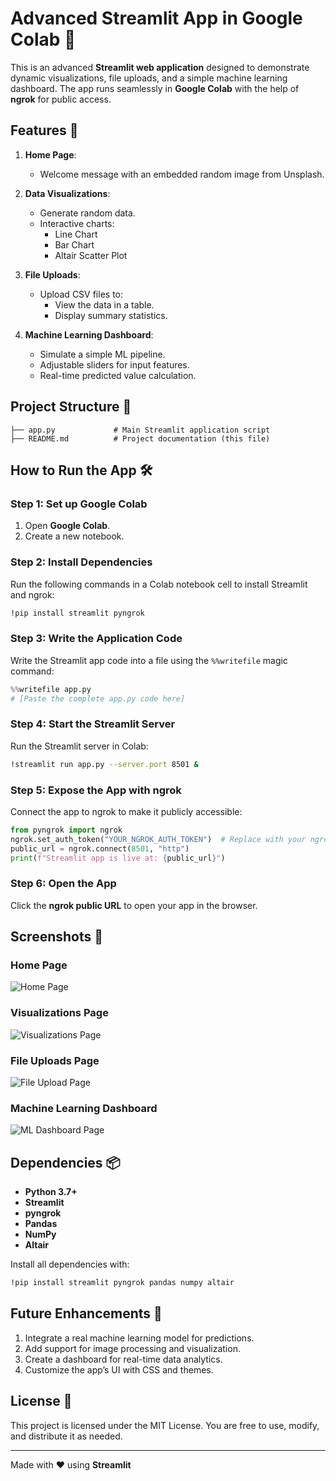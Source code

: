
# Advanced Streamlit App in Google Colab 🚀

This is an advanced **Streamlit web application** designed to demonstrate dynamic visualizations, file uploads, and a simple machine learning dashboard. The app runs seamlessly in **Google Colab** with the help of **ngrok** for public access.

## Features 🌟

1. **Home Page**:
   - Welcome message with an embedded random image from Unsplash.

2. **Data Visualizations**:
   - Generate random data.
   - Interactive charts:
     - Line Chart
     - Bar Chart
     - Altair Scatter Plot

3. **File Uploads**:
   - Upload CSV files to:
     - View the data in a table.
     - Display summary statistics.

4. **Machine Learning Dashboard**:
   - Simulate a simple ML pipeline.
   - Adjustable sliders for input features.
   - Real-time predicted value calculation.

## Project Structure 📂

```
├── app.py             # Main Streamlit application script
├── README.md          # Project documentation (this file)
```

## How to Run the App 🛠️

### Step 1: Set up Google Colab
1. Open **Google Colab**.
2. Create a new notebook.

### Step 2: Install Dependencies
Run the following commands in a Colab notebook cell to install Streamlit and ngrok:

```bash
!pip install streamlit pyngrok
```

### Step 3: Write the Application Code
Write the Streamlit app code into a file using the `%%writefile` magic command:

```python
%%writefile app.py
# [Paste the complete app.py code here]
```

### Step 4: Start the Streamlit Server
Run the Streamlit server in Colab:

```bash
!streamlit run app.py --server.port 8501 &
```

### Step 5: Expose the App with ngrok
Connect the app to ngrok to make it publicly accessible:

```python
from pyngrok import ngrok
ngrok.set_auth_token("YOUR_NGROK_AUTH_TOKEN")  # Replace with your ngrok token
public_url = ngrok.connect(8501, "http")
print(f"Streamlit app is live at: {public_url}")
```

### Step 6: Open the App
Click the **ngrok public URL** to open your app in the browser.

## Screenshots 📸

### Home Page
![Home Page](https://source.unsplash.com/random/800x400)

### Visualizations Page
![Visualizations Page](https://via.placeholder.com/800x400?text=Visualizations)

### File Uploads Page
![File Upload Page](https://via.placeholder.com/800x400?text=File+Upload)

### Machine Learning Dashboard
![ML Dashboard Page](https://via.placeholder.com/800x400?text=ML+Dashboard)

## Dependencies 📦

- **Python 3.7+**
- **Streamlit**
- **pyngrok**
- **Pandas**
- **NumPy**
- **Altair**

Install all dependencies with:

```bash
!pip install streamlit pyngrok pandas numpy altair
```

## Future Enhancements 🚀

1. Integrate a real machine learning model for predictions.
2. Add support for image processing and visualization.
3. Create a dashboard for real-time data analytics.
4. Customize the app’s UI with CSS and themes.

## License 📜

This project is licensed under the MIT License. You are free to use, modify, and distribute it as needed.

---

Made with ❤️ using **Streamlit**
